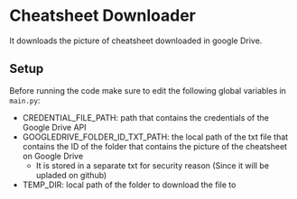 # Cheatsheet Downloader
It downloads the picture of cheatsheet downloaded in google Drive.


## Setup
Before running the code make sure to edit the following global variables in `main.py`:
* CREDENTIAL_FILE_PATH: path that contains the credentials of the Google Drive API
* GOOGLEDRIVE_FOLDER_ID_TXT_PATH: the local path of the txt file that contains the ID of the folder that contains the picture of the cheatsheet on Google Drive
    * It is stored in a separate txt for security reason (Since it will be upladed on github)
* TEMP_DIR: local path of the folder to download the file to